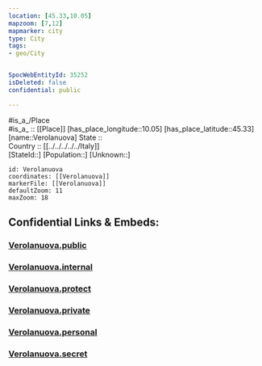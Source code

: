 ```yaml
---
location: [45.33,10.05] 
mapzoom: [7,12] 
mapmarker: city 
type: City
tags:
- geo/City


SpocWebEntityId: 35252
isDeleted: false
confidential: public

---
```

#is_a_/Place  
#is_a_ :: [[Place]] 
[has_place_longitude::10.05] 
[has_place_latitude::45.33] 
[name::Verolanuova] 
State ::  
Country :: [[../../../../../Italy]]  
[StateId::] 
[Population::] 
[Unknown::] 


```leaflet
id: Verolanuova
coordinates: [[Verolanuova]] 
markerFile: [[Verolanuova]] 
defaultZoom: 11 
maxZoom: 18
```


## Confidential Links & Embeds: 

### [Verolanuova.public](/_public/\Earth\Continent\Europe\Europe~South\Italy\regions~Italy\Lombardy\Brescia\CityVerolanuova.public.md) 

### [Verolanuova.internal](/_internal/\Earth\Continent\Europe\Europe~South\Italy\regions~Italy\Lombardy\Brescia\CityVerolanuova.internal.md) 

### [Verolanuova.protect](/_protect/\Earth\Continent\Europe\Europe~South\Italy\regions~Italy\Lombardy\Brescia\CityVerolanuova.protect.md) 

### [Verolanuova.private](/_private/\Earth\Continent\Europe\Europe~South\Italy\regions~Italy\Lombardy\Brescia\CityVerolanuova.private.md) 

### [Verolanuova.personal](/_personal/\Earth\Continent\Europe\Europe~South\Italy\regions~Italy\Lombardy\Brescia\CityVerolanuova.personal.md) 

### [Verolanuova.secret](/_secret/\Earth\Continent\Europe\Europe~South\Italy\regions~Italy\Lombardy\Brescia\CityVerolanuova.secret.md)

